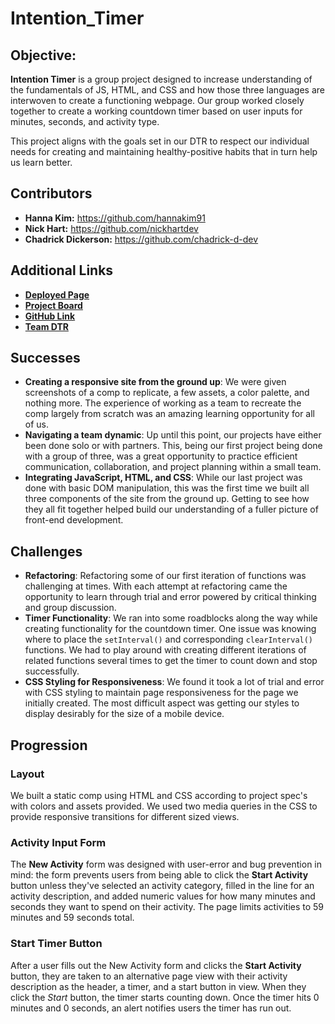 # Intention_Timer

## Objective:

**Intention Timer** is a group project designed to increase understanding of the fundamentals of JS, HTML, and CSS and how those three languages are interwoven to create a functioning webpage. Our group worked closely together to create a working countdown timer based on user inputs for minutes, seconds, and activity type.

This project aligns with the goals set in our DTR to respect our individual needs for creating and maintaining healthy-positive habits that in turn help us learn better.

## Contributors
- **Hanna Kim:** https://github.com/hannakim91
- **Nick Hart:** https://github.com/nickhartdev
- **Chadrick Dickerson:** https://github.com/chadrick-d-dev

## Additional Links
- **[Deployed Page](https://nickhartdev.github.io/Intention_Timer/)**
- **[Project Board](https://github.com/nickhartdev/Intention_Timer/projects/1)**
- **[GitHub Link](https://github.com/nickhartdev/Intention_Timer)**
- **[Team DTR](https://gist.github.com/nickhartdev/857df23059be59dc29b5751cd00fd2ad)**

## Successes

- **Creating a responsive site from the ground up**: We were given screenshots of a comp to replicate, a few assets, a color palette, and nothing more. The experience of working as a team to recreate the comp largely from scratch was an amazing learning opportunity for all of us.
- **Navigating a team dynamic**: Up until this point, our projects have either been done solo or with partners. This, being our first project being done with a group of three, was a great opportunity to practice efficient communication, collaboration, and project planning within a small team.
- **Integrating JavaScript, HTML, and CSS**: While our last project was done with basic DOM manipulation, this was the first time we built all three components of the site from the ground up. Getting to see how they all fit together helped build our understanding of a fuller picture of front-end development.

## Challenges

- **Refactoring**: Refactoring some of our first iteration of functions was challenging at times.
With each attempt at refactoring came the opportunity to learn through trial and error powered by critical thinking and group discussion.
- **Timer Functionality**: We ran into some roadblocks along the way while creating functionality for the countdown timer. One issue was knowing where to place the `setInterval()` and corresponding `clearInterval()` functions. We had to play around with creating different iterations of related functions several times to get the timer to count down and stop successfully.
- **CSS Styling for Responsiveness**: We found it took a lot of trial and error with CSS styling to maintain page responsiveness for the page we initially created. The most difficult aspect was getting our styles to display desirably for the size of a mobile device.

## Progression
### **Layout**
  We built a static comp using HTML and CSS according to project spec's with colors and assets provided.
  We used two media queries in the CSS to provide responsive transitions for different sized views.  
### Activity Input Form
  The **New Activity** form was designed with user-error and bug prevention in mind: the form prevents users from being able to click the **Start Activity** button unless they've selected an activity category, filled in the line for an activity description, and added numeric values for how many minutes and seconds they want to spend on their activity. The page limits activities to 59 minutes and 59 seconds total.
### Start Timer Button
  After a user fills out the New Activity form and clicks the **Start Activity** button, they are taken to an alternative page view with their activity description as the header, a timer, and a start button in view. When they click the *Start* button, the timer starts counting down. Once the timer hits 0 minutes and 0 seconds, an alert notifies users the timer has run out.
